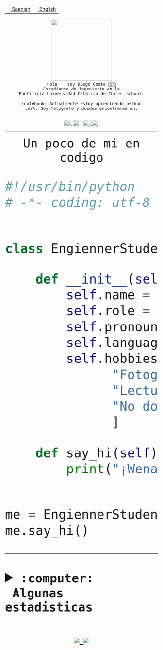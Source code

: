 <table border="0"  align="right">
 <tr><td><a href="README.md"><img src="https://upload.wikimedia.org/wikipedia/commons/thumb/8/89/Bandera_de_Espa%C3%B1a.svg/1200px-Bandera_de_Espa%C3%B1a.svg.png" height="10"> Spanish</a></td>
 <td><a href="README.en.md"><img src="https://upload.wikimedia.org/wikipedia/commons/a/a4/Flag_of_the_United_States.svg" height="10"> English</a></td></tr>
</table><br><br><br>


<p align="center">
  <img src="https://github.com/diegocostares/diegocostares/blob/main/Images/aaa2.gif?raw=true" width="200px">
  <br><samp>
    Hola <img src="https://media.giphy.com/media/hvRJCLFzcasrR4ia7z/giphy.gif" width="16px"> soy Diego Costa 👨🏻‍💻<br>
    Estudiante de ingeniería en la <br>
    Pontificia Universidad Católica de Chile :school:<br>
  <br>
    :notebook: Actualmente estoy aprendiendo python <br>
    :art: Soy fotografo y puedes encontrarme en: <br>
  <br></samp>
  
</p>

<p align="center">
   <a href="https://instagram.com/diegocosta_no" target="blank">
    <img 
    align="center" src="https://cdn.jsdelivr.net/npm/simple-icons@3.0.1/icons/instagram.svg" alt="instagram" height="25px" width="25px" />
  </a>
  <a style="border: 3px solid; color: white;"href="https://t.me/diegocosta_no" target="blank">
  <img
  align="center" alt="Telegram" width="25px" src="https://icons-for-free.com/iconfiles/png/512/Telegram-1324888767380505522.png" />
</a>
<a href="https://api.whatsapp.com/send?phone=56971897835&text=Hola!" target="blank">
  <img
  align="center" alt="wtsp" width="25px" src="https://img.icons8.com/pastel-glyph/2x/whatsapp--v2.png" />
</a>
<a href="https://www.linkedin.com/in/diego-costa-786249213/" target="blank">
  <img
  align="center" alt="wtsp" width="25px" src="https://img.icons8.com/metro/452/linkedin.png" />
</a>

  </a>
</p>

---


<p align="center"><font size="25"><samp>Un poco de mi en codigo</samp></front></p>


```python
#!/usr/bin/python
# -*- coding: utf-8 -*-


class EngiennerStudent:

    def __init__(self):
        self.name = "Diego Costa"
        self.role = "Estudiante"
        self.pronouns = "he/him"
        self.language_spoken = ["es_CL", "en_US"]
        self.hobbies = [
              "Fotografia",
              "Lectura",
              "No dormir",
              ]

    def say_hi(self):
        print("¡Wena mundo!")


me = EngiennerStudent()
me.say_hi()
```
---
<details>
  <summary><b><samp>:computer: &nbsp;Algunas estadisticas</samp></b></summary>
  <br/></p>

<!--START_SECTION:waka-->
![Code Time](http://img.shields.io/badge/Code%20Time-390%20hrs%2011%20mins-blue)

**Soy nocturno 🦉** 

```text
🌞 Mañana     5 commits      ░░░░░░░░░░░░░░░░░░░░░░░░░   2.36% 
🌆 Día        84 commits     ██████████░░░░░░░░░░░░░░░   39.62% 
🌃 Tarde      53 commits     ██████░░░░░░░░░░░░░░░░░░░   25.0% 
🌙 Noche      70 commits     ████████░░░░░░░░░░░░░░░░░   33.02%

```
📅 **Soy más productivo los Miércoles** 

```text
Lunes        18 commits     ██░░░░░░░░░░░░░░░░░░░░░░░   8.49% 
Martes       24 commits     ██░░░░░░░░░░░░░░░░░░░░░░░   11.32% 
Miércoles    85 commits     ██████████░░░░░░░░░░░░░░░   40.09% 
Jueves       16 commits     ██░░░░░░░░░░░░░░░░░░░░░░░   7.55% 
Viernes      6 commits      ░░░░░░░░░░░░░░░░░░░░░░░░░   2.83% 
Sábado       22 commits     ██░░░░░░░░░░░░░░░░░░░░░░░   10.38% 
Domingo      41 commits     ████░░░░░░░░░░░░░░░░░░░░░   19.34%

```


📊 **Esta semana me dediqué a** 

```text
🐱‍💻 Proyectos: 
SHAREGO-G54              10 hrs 56 mins      ██████████░░░░░░░░░░░░░░░   42.42% 
G74_BDD                  7 hrs 28 mins       ███████░░░░░░░░░░░░░░░░░░   28.98% 
Unknown Project          5 hrs 56 mins       █████░░░░░░░░░░░░░░░░░░░░   23.03% 
plantilla one page para f35 mins             ░░░░░░░░░░░░░░░░░░░░░░░░░   2.32% 
Proyecto-Ejemplo         29 mins             ░░░░░░░░░░░░░░░░░░░░░░░░░   1.88%

```


 Last Updated on 25/04/2022 10:27:59 UTC
<!--END_SECTION:waka-->
  
  

 <p align="center"> <img src="https://github-readme-stats.vercel.app/api?username=diegocostares&show_icons=true&theme=ayu-mirage" alt="abhisheknaiidu" /></p>
 
</details>

<p align=center>
  <a href="https://github.com/diegocostares">
    <img src="https://badges.pufler.dev/visits/diegocostares/diegocostares?style=flat-square&color=black&logo=github">
  </a>
  <a href="https://github.com/diegocostares?tab=repositories">
    <img src="https://badges.pufler.dev/repos/diegocostares?style=flat-square&color=black&logo=github">
  </a>
</p>
